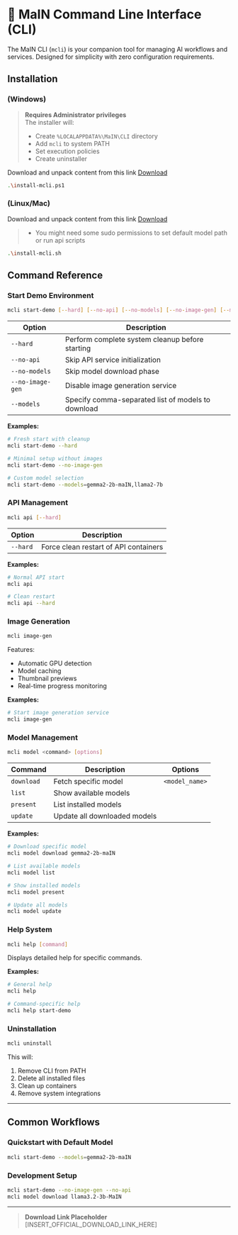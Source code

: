 
# 🔧 MaIN Command Line Interface (CLI)

The MaIN CLI (`mcli`) is your companion tool for managing AI workflows and services. Designed for simplicity with zero configuration requirements.

## Installation

### (Windows)
> **Requires Administrator privileges**  
> The installer will:
> - Create `%LOCALAPPDATA%\MaIN\CLI` directory
> - Add `mcli` to system PATH
> - Set execution policies
> - Create uninstaller

Download and unpack content from this link [Download](https://1drv.ms/u/s!AnWkWN8pJdeNbUh2DLynE6j1PvA?e=kfIlty)

```bash
.\install-mcli.ps1
```

### (Linux/Mac)
Download and unpack content from this link [Download](https://1drv.ms/u/c/8dd72529df58a475/EXWkWN8pJdcggI1zAAAAAAAB6--Ua9o-QbpWYIE6g-na2A?e=SbXAaC)
> - You might need some sudo permissions to set default model path or run api scripts

```bash
.\install-mcli.sh
```

## Command Reference

### Start Demo Environment

```bash
mcli start-demo [--hard] [--no-api] [--no-models] [--no-image-gen] [--models=MODEL1,MODEL2]
```

| Option          | Description                                      |
|-----------------|--------------------------------------------------|
| `--hard`        | Perform complete system cleanup before starting  |
| `--no-api`      | Skip API service initialization                 |
| `--no-models`   | Skip model download phase                       |
| `--no-image-gen`| Disable image generation service                |
| `--models`      | Specify comma-separated list of models to download |

**Examples:**
```bash
# Fresh start with cleanup
mcli start-demo --hard

# Minimal setup without images
mcli start-demo --no-image-gen

# Custom model selection
mcli start-demo --models=gemma2-2b-maIN,llama2-7b
```

### API Management

```bash
mcli api [--hard]
```

| Option  | Description                              |
|---------|------------------------------------------|
| `--hard`| Force clean restart of API containers    |

**Examples:**
```bash
# Normal API start
mcli api

# Clean restart
mcli api --hard
```

### Image Generation

```bash
mcli image-gen
```

Features:
- Automatic GPU detection
- Model caching
- Thumbnail previews
- Real-time progress monitoring

**Examples:**
```bash
# Start image generation service
mcli image-gen
```

### Model Management

```bash
mcli model <command> [options]
```

| Command       | Description                          | Options                     |
|---------------|--------------------------------------|-----------------------------|
| `download`    | Fetch specific model                 | `<model_name>`              |
| `list`        | Show available models                |                             |
| `present`     | List installed models                |                             |
| `update`      | Update all downloaded models         |                             |

**Examples:**
```bash
# Download specific model
mcli model download gemma2-2b-maIN

# List available models
mcli model list

# Show installed models
mcli model present

# Update all models
mcli model update
```

### Help System

```bash
mcli help [command]
```

Displays detailed help for specific commands.

**Examples:**
```bash
# General help
mcli help

# Command-specific help
mcli help start-demo
```

### Uninstallation

```bash
mcli uninstall
```

This will:
1. Remove CLI from PATH
2. Delete all installed files
3. Clean up containers
4. Remove system integrations

---

## Common Workflows

### Quickstart with Default Model
```bash
mcli start-demo --models=gemma2-2b-maIN
```

### Development Setup
```bash
mcli start-demo --no-image-gen --no-api
mcli model download llama3.2-3b-MaIN
```

---

> **Download Link Placeholder**  
> [INSERT_OFFICIAL_DOWNLOAD_LINK_HERE]
```
